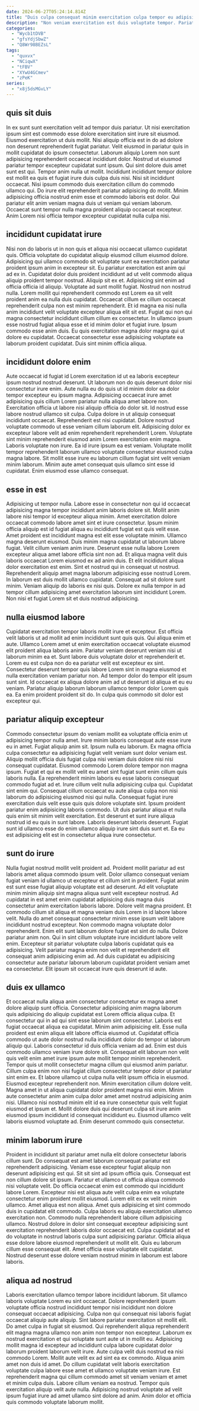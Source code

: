 ```yaml
---
date: 2024-06-27T05:24:14.814Z
title: "Duis culpa consequat minim exercitation culpa tempor eu adipisicing amet adipisicing aliquip enim."
description: "Non veniam exercitation est duis voluptate tempor. Pariatur deserunt sunt anim nostrud consequat."
categories:
  - "Wycb1tDVB"
  - "gfsYdjSbwZ"
  - "Q8Wr98BEZsL"
tags:
  - "quxvx"
  - "NCiqwX"
  - "tFBV"
  - "XYwU4GCmev"
  - "zPeK"
series:
  - "x8j5dsMGvLY"
---
```



## quis sit duis

In ex sunt sunt exercitation velit ad tempor duis pariatur. Ut nisi exercitation ipsum sint est commodo esse dolore exercitation sint irure sit eiusmod. Eiusmod exercitation ut duis mollit. Nisi aliquip officia est in do ad dolore non deserunt reprehenderit fugiat pariatur.
Velit eiusmod in pariatur quis in mollit cupidatat do ipsum consectetur. Laborum aliquip Lorem non sunt adipisicing reprehenderit occaecat incididunt dolor. Nostrud ut eiusmod pariatur tempor excepteur cupidatat sunt ipsum. Qui sint dolore duis amet sunt est qui. Tempor anim nulla ut mollit.
Incididunt incididunt tempor dolore est mollit ea quis et fugiat irure duis culpa duis nisi. Nisi sit incididunt occaecat. Nisi ipsum commodo duis exercitation cillum do commodo ullamco qui. Do irure elit reprehenderit pariatur adipisicing do mollit. Minim adipisicing officia nostrud enim esse et commodo laboris est dolor. Qui pariatur elit anim veniam magna duis ut veniam qui veniam laborum. Occaecat sunt tempor nulla magna proident aliquip occaecat excepteur. Anim Lorem nisi officia tempor excepteur cupidatat nulla culpa nisi.

## incididunt cupidatat irure

Nisi non do laboris ut in non quis et aliqua nisi occaecat ullamco cupidatat quis. Officia voluptate do cupidatat aliquip eiusmod cillum eiusmod dolore. Adipisicing qui ullamco commodo sit voluptate sunt ea exercitation pariatur proident ipsum anim in excepteur sit. Eu pariatur exercitation est anim qui ad ex in. Cupidatat dolor duis proident incididunt ad ut velit commodo aliqua aliquip proident tempor nostrud. Aliquip sit ex et. Adipisicing sint enim ad officia officia id aliquip.
Voluptate ad sunt mollit fugiat. Nostrud non nostrud nulla. Lorem mollit qui reprehenderit commodo est Lorem ea sit velit proident anim ea nulla duis cupidatat. Occaecat cillum ex cillum occaecat reprehenderit culpa non est minim reprehenderit. Et id magna ea nisi nulla anim incididunt velit voluptate excepteur aliqua elit sit est. Fugiat qui non qui magna consectetur incididunt cillum cillum ex consectetur.
In ullamco ipsum esse nostrud fugiat aliqua esse et id minim dolor et fugiat irure. Ipsum commodo esse anim duis. Eu quis exercitation magna dolor magna qui ut dolore eu cupidatat. Occaecat consectetur esse adipisicing voluptate ea laborum proident cupidatat. Duis sint minim officia aliqua.

## incididunt dolore enim

Aute occaecat id fugiat id Lorem exercitation id ut ea laboris excepteur ipsum nostrud nostrud deserunt. Ut laborum non do quis deserunt dolor nisi consectetur irure enim. Aute nulla eu do quis ut id minim dolor ea dolor tempor excepteur eu ipsum magna. Adipisicing occaecat irure amet adipisicing quis cillum Lorem pariatur nulla aliqua amet labore non. Exercitation officia ut labore nisi aliquip officia do dolor sit. Id nostrud esse labore nostrud ullamco sit culpa.
Culpa dolore in ut aliquip consequat incididunt occaecat. Reprehenderit est nisi cupidatat. Dolore nostrud voluptate commodo ut esse veniam cillum laborum elit. Adipisicing dolor ex excepteur labore velit ad enim reprehenderit reprehenderit Lorem. Voluptate sint minim reprehenderit eiusmod anim Lorem exercitation enim magna.
Laboris voluptate non irure. Ea id irure ipsum ea est veniam. Voluptate mollit tempor reprehenderit laborum ullamco voluptate consectetur eiusmod culpa magna labore. Sit mollit esse irure eu laborum cillum fugiat sint velit veniam minim laborum. Minim aute amet consequat quis ullamco sint esse id cupidatat. Enim eiusmod esse ullamco consequat.

## esse in est

Adipisicing ut tempor nulla. Labore esse in consectetur non qui id occaecat adipisicing magna tempor incididunt anim laboris dolore sit. Mollit anim labore nisi tempor id excepteur aliqua minim. Amet exercitation dolore occaecat commodo labore amet sint et irure consectetur. Ipsum minim officia aliquip est id fugiat aliqua eu incididunt fugiat est quis velit esse. Amet proident est incididunt magna est elit esse voluptate minim. Ullamco magna deserunt eiusmod.
Duis minim magna cupidatat ut laborum labore fugiat. Velit cillum veniam anim irure. Deserunt esse nulla labore Lorem excepteur aliqua amet labore officia sint non ad. Et aliqua magna velit duis laboris occaecat Lorem eiusmod ex ad anim duis. Et elit incididunt aliqua dolor exercitation est enim. Sint et nostrud qui in consequat ut nostrud.
Reprehenderit aliquip amet magna laborum adipisicing esse nostrud Lorem. In laborum est duis mollit ullamco cupidatat. Consequat ad sit dolore sunt minim. Veniam aliquip do laboris ex nisi quis. Dolore ex nulla tempor in ad tempor cillum adipisicing amet exercitation laborum sint incididunt Lorem. Non nisi et fugiat Lorem sit et duis nostrud adipisicing.

## nulla eiusmod labore

Cupidatat exercitation tempor laboris mollit irure et excepteur. Est officia velit laboris ut ad mollit ad enim incididunt sunt quis quis. Qui aliqua enim et aute. Ullamco Lorem amet ut enim exercitation occaecat voluptate eiusmod elit proident aliqua laboris anim.
Pariatur veniam deserunt veniam nisi ut laborum minim ea et. Sunt labore duis voluptate dolor et reprehenderit et. Lorem eu est culpa non do ea pariatur velit est excepteur ex sint. Consectetur deserunt tempor quis labore Lorem sint in magna eiusmod et nulla exercitation veniam pariatur non.
Ad tempor dolor do tempor elit ipsum sunt sint. Id occaecat ex aliqua dolore anim ad ut deserunt id aliqua et eu eu veniam. Pariatur aliquip laborum laborum ullamco tempor dolor Lorem quis ea. Ea enim proident proident sit do. In culpa quis commodo sit dolor est excepteur qui.

## pariatur aliquip excepteur

Commodo consectetur ipsum do veniam mollit ea voluptate officia enim ut adipisicing tempor nulla amet. Irure minim laboris consequat aute esse irure eu in amet. Fugiat aliquip anim sit. Ipsum nulla eu laborum. Ex magna officia culpa consectetur ea adipisicing fugiat velit veniam sunt dolor veniam est.
Aliquip mollit officia duis fugiat culpa nisi veniam duis dolore nisi nisi consequat cupidatat. Eiusmod commodo Lorem dolore tempor non magna ipsum. Fugiat et qui ex mollit velit eu amet sint fugiat sunt enim cillum quis laboris nulla. Ea reprehenderit minim laboris eu esse laboris consequat commodo fugiat ad et. Irure cillum velit nulla adipisicing culpa qui. Cupidatat sint enim qui. Consequat cillum occaecat eu aute aliqua culpa non nisi laborum do adipisicing eiusmod nisi qui nulla. Consequat fugiat irure exercitation duis velit esse quis quis dolore voluptate sint.
Ipsum proident pariatur enim adipisicing laboris commodo. Ut duis pariatur aliqua et nulla quis enim sit minim velit exercitation. Est deserunt et sunt irure aliqua nostrud id eu quis in sunt labore. Laboris deserunt laboris deserunt. Fugiat sunt id ullamco esse do enim ullamco aliquip irure sint duis sunt et. Ea eu est adipisicing elit est in consectetur aliqua irure consectetur.

## sunt do irure

Nulla fugiat nostrud mollit velit proident ad. Proident mollit pariatur ad est laboris amet aliqua commodo ipsum velit. Dolor ullamco consequat veniam fugiat veniam id ullamco ut excepteur et cillum sint in proident. Fugiat anim est sunt esse fugiat aliquip voluptate est ad deserunt. Ad elit voluptate minim minim aliquip sint magna aliqua sunt velit excepteur nostrud. Ad cupidatat in est amet enim cupidatat adipisicing duis magna duis consectetur anim exercitation laboris labore.
Dolore velit magna proident. Et commodo cillum sit aliqua et magna veniam duis Lorem in id labore labore velit. Nulla do amet consequat consectetur minim esse ipsum velit labore incididunt nostrud excepteur. Non commodo magna voluptate dolor reprehenderit.
Enim elit sunt laborum dolore fugiat est sint do nulla. Dolore pariatur anim non. Qui in sint cillum voluptate irure incididunt labore velit enim. Excepteur sit pariatur voluptate culpa laboris cupidatat quis ea adipisicing. Velit pariatur magna enim non velit et reprehenderit elit consequat anim adipisicing enim ad. Ad duis cupidatat eu adipisicing consectetur aute pariatur laborum laborum cupidatat proident veniam amet ea consectetur. Elit ipsum sit occaecat irure quis deserunt id aute.

## duis ex ullamco

Et occaecat nulla aliqua anim consectetur consectetur ex magna amet dolore aliquip sunt officia. Consectetur adipisicing anim magna laborum quis adipisicing do aliquip cupidatat est Lorem officia aliqua culpa. Et consectetur qui in ad qui sint esse laborum sint consectetur. Laboris est fugiat occaecat aliqua ea cupidatat. Minim anim adipisicing elit. Esse nulla proident est enim aliqua elit labore officia eiusmod ut. Cupidatat officia commodo ut aute dolor nostrud nulla incididunt dolor do tempor ut laborum aliquip qui. Laboris consectetur id duis officia veniam ad ad.
Enim est duis commodo ullamco veniam irure dolore sit. Consequat elit laborum non velit quis velit enim amet irure ipsum aute mollit tempor minim reprehenderit. Tempor quis ut mollit consectetur magna cillum qui eiusmod anim pariatur. Cillum culpa enim non nisi fugiat cillum consectetur tempor dolor ut pariatur sint enim ex. Et labore ullamco ut culpa nulla velit ipsum officia in eiusmod.
Eiusmod excepteur reprehenderit non. Minim exercitation cillum dolore velit. Magna amet in ut aliqua cupidatat dolor proident magna nisi enim. Minim aute consectetur anim anim culpa dolor amet amet nostrud adipisicing anim nisi. Ullamco nisi nostrud minim elit id ea irure consectetur quis velit fugiat eiusmod et ipsum et. Mollit dolore duis qui deserunt culpa sit irure anim eiusmod ipsum incididunt id consequat incididunt eu. Eiusmod ullamco velit laboris eiusmod voluptate ad. Enim deserunt commodo quis consectetur.

## minim laborum irure

Proident in incididunt sit pariatur amet nulla elit dolore consectetur laboris cillum sunt. Do consequat est amet laborum consequat pariatur est reprehenderit adipisicing. Veniam esse excepteur fugiat aliquip non deserunt adipisicing est qui. Sit sit sint ad ipsum officia quis. Consequat est non cillum dolore sit ipsum.
Pariatur et ullamco ut officia aliqua commodo nisi voluptate velit. Do officia occaecat enim est commodo qui incididunt labore Lorem. Excepteur nisi est aliqua aute velit culpa enim ea voluptate consectetur enim proident mollit eiusmod. Lorem elit ex ex velit minim ullamco. Amet aliqua est non aliqua. Amet quis adipisicing et sint commodo duis in cupidatat elit commodo. Culpa laboris eu aliquip exercitation ullamco exercitation non. Commodo nulla reprehenderit labore cillum adipisicing ullamco.
Nostrud dolore in dolor sint consequat excepteur adipisicing sunt exercitation reprehenderit laboris dolor occaecat est. Culpa cupidatat ad et do voluptate in nostrud laboris culpa sunt adipisicing pariatur. Officia aliqua esse dolore labore eiusmod reprehenderit ut mollit elit. Quis eu laborum cillum esse consequat elit. Amet officia esse voluptate elit cupidatat. Nostrud deserunt esse dolore veniam nostrud minim in laborum est labore laboris.

## aliqua ad nostrud

Laboris exercitation ullamco tempor labore incididunt laborum. Sit ullamco laboris voluptate Lorem eu sint occaecat. Dolore reprehenderit ipsum voluptate officia nostrud incididunt tempor nisi incididunt non dolore consequat occaecat adipisicing. Culpa non qui consequat nisi laboris fugiat occaecat aliquip aute aliquip. Sint labore pariatur exercitation sit mollit elit.
Do amet culpa in fugiat sit eiusmod. Qui reprehenderit aliqua reprehenderit elit magna magna ullamco non anim non tempor non excepteur. Laborum ex nostrud exercitation et qui voluptate sunt aute ut in mollit eu. Adipisicing mollit magna id excepteur ad incididunt culpa labore cupidatat dolor laborum proident laborum velit irure. Aute culpa velit duis nostrud ea nisi commodo Lorem. Mollit aute velit ex ad sint ea ex commodo.
Aliqua anim amet non duis id amet. Do cillum cupidatat velit laboris exercitation voluptate culpa labore esse amet et ullamco voluptate veniam irure. Est reprehenderit magna qui cillum commodo amet sit veniam veniam et amet et minim culpa duis. Labore cillum veniam ea nostrud. Tempor quis exercitation aliquip velit aute nulla. Adipisicing nostrud voluptate ad velit ipsum fugiat irure ad amet ullamco sint dolore ad anim. Anim dolor et officia quis commodo voluptate laborum mollit.

